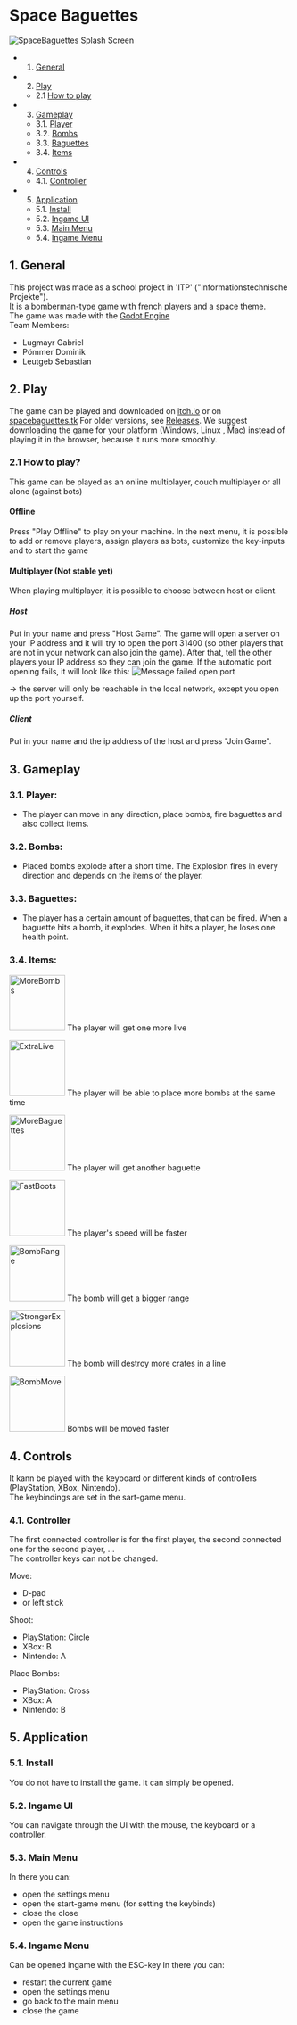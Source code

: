 # Space Baguettes 
<img src="https://github.com/dominik-pm/SpaceBaguettes/blob/master/Project/Assets/Artwork/SplashArt.png" alt="SpaceBaguettes Splash Screen"> 

* 1. [General](#General)
* 2. [Play](#Play)
	* 2.1 [How to play](#how_to_play)
* 3. [Gameplay](#Gameplay)
	* 3.1. [Player](#Player)
	* 3.2. [Bombs](#Bombs)
	* 3.3. [Baguettes](#Baguettes)
	* 3.4. [Items](#Items)
* 4. [Controls](#Controls)
	* 4.1. [Controller](#Controller)
* 5. [Application](#Application)
	* 5.1. [Install](#Install)
	* 5.2. [Ingame UI](#IngameUI)
	* 5.3. [Main Menu](#MainMenu)
	* 5.4. [Ingame Menu](#IngameMenu)

##  1. <a name='General'></a>General
This project was made as a school project in 'ITP' ("Informationstechnische Projekte"). <br/>
It is a bomberman-type game with french players and a space theme.<br/>
The game was made with the <a href="https://godotengine.org"> Godot Engine</a><br/>
Team Members:
- Lugmayr Gabriel
- Pömmer Dominik
- Leutgeb Sebastian

##  2. <a name='Play'></a>Play
The game can be played and downloaded on <a href="https://nitrogen64.itch.io/spacebaguettes">itch.io</a> or on <a href="http://spacebaguettes.tk">spacebaguettes.tk</a>
For older versions, see <a href="https://github.com/dominik-pm/SpaceBaguettes/releases">Releases</a>. We suggest downloading the game for your platform (Windows, Linux , Mac) instead of playing it in the browser, because it runs more smoothly.

### 2.1 <a name='how_to_play'></a> How to play?
This game can be played as an online multiplayer, couch multiplayer or all alone (against bots)
#### Offline
Press "Play Offline" to play on your machine. In the next menu, it is possible to add or remove players, assign players as bots, customize the key-inputs and to start the game
#### Multiplayer (Not stable yet)
When playing multiplayer, it is possible to choose between host or client. 
##### Host
Put in your name and press "Host Game". The game will open a server on your IP address and it will try to open the port 31400 (so other players that are not in your network can also join the game). After that, tell the other players your IP address so they can join the game.
If the automatic port opening fails, it will look like this:
<img src="https://github.com/dominik-pm/SpaceBaguettes/blob/master/Project/Assets/Artwork/open_port_failed.png" alt="Message failed open port">

-> the server will only be reachable in the local network, except you open up the port yourself. 



##### Client
Put in your name and the ip address of the host and press "Join Game".

##  3. <a name='Gameplay'></a> Gameplay
###  3.1. <a name='Player'></a>Player:
- The player can move in any direction, place bombs, fire baguettes and also collect items.

###  3.2. <a name='Bombs'></a>Bombs:
- Placed bombs explode after a short time. The Explosion fires in every direction and depends on the items of the player.

###  3.3. <a name='Baguettes'></a>Baguettes:
- The player has a certain amount of baguettes, that can be fired. When a baguette hits a bomb, it explodes. When it hits a player, he loses one health point.

###  3.4. <a name='Items'></a>Items:
<img src="https://github.com/dominik-pm/SpaceBaguettes/blob/master/Project/Assets/Game/Items/MoreBombs.png" alt="MoreBombs" width="100"/> The player will get one more live

<img src="https://github.com/dominik-pm/SpaceBaguettes/blob/master/Project/Assets/Game/Items/ExtraLive.png" alt="ExtraLive" width="100"/> The player will be able to place more bombs at the same time

<img src="https://github.com/dominik-pm/SpaceBaguettes/blob/master/Project/Assets/Game/Items/Baguettes.png" alt="MoreBaguettes" width="100"/> The player will get another baguette

<img src="https://github.com/dominik-pm/SpaceBaguettes/blob/master/Project/Assets/Game/Items/FastBoots.png" alt="FastBoots" width="100"/> The player's speed will be faster

<img src="https://github.com/dominik-pm/SpaceBaguettes/blob/master/Project/Assets/Game/Items/BombRange.png" alt="BombRange" width="100"/> The bomb will get a bigger range

<img src="https://github.com/dominik-pm/SpaceBaguettes/blob/master/Project/Assets/Game/Items/StrongerExplosions.png" alt="StrongerExplosions" width="100"/> The bomb will destroy more crates in a line

<img src="https://github.com/dominik-pm/SpaceBaguettes/blob/master/Project/Assets/Game/Items/BombMove.png" alt="BombMove" width="100"/> Bombs will be moved faster

##  4. <a name='Controls'></a>Controls
It kann be played with the keyboard or different kinds of controllers (PlayStation, XBox, Nintendo).</br>
The keybindings are set in the sart-game menu.

###  4.1. <a name='Controller'></a>Controller
The first connected controller is for the first player, the second connected one for the second player, ...</br>
The controller keys can not be changed. </br>

Move:
- D-pad
- or left stick

Shoot:
- PlayStation: Circle
- XBox: B
- Nintendo: A

Place Bombs:
- PlayStation: Cross
- XBox: A
- Nintendo: B

##  5. <a name='Application'></a>Application
###  5.1. <a name='Install'>Install</a>
You do not have to install the game. It can simply be opened.

###  5.2. <a name='IngameUI'></a>Ingame UI
You can navigate through the UI with the mouse, the keyboard or a controller.

###  5.3. <a name='MainMenu'></a>Main Menu
In there you can:
- open the settings menu
- open the start-game menu (for setting the keybinds)
- close the close
- open the game instructions

###  5.4. <a name='IngameMenu'></a>Ingame Menu
Can be opened ingame with the ESC-key
In there you can:
- restart the current game
- open the settings menu
- go back to the main menu
- close the game
